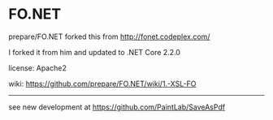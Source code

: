 # FO.NET

prepare/FO.NET forked this from http://fonet.codeplex.com/

I forked it from him and updated to .NET Core 2.2.0

license: Apache2

wiki: https://github.com/prepare/FO.NET/wiki/1.-XSL-FO

---
see new development at https://github.com/PaintLab/SaveAsPdf
